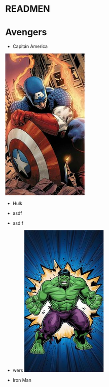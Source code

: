# READMEN

# Avengers

- Capitán America

![Capitán](imagenes/capitan.jpg)

- Hulk
-  asdf
- asd f
- wers
![Hulk](imagenes/hulk.jpg)


- Iron Man